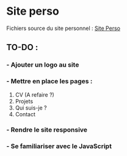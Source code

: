 # Site perso

Fichiers source du site personnel : [Site Perso](http://batiste-laloi.com/Portfolio/index.html)

## TO-DO : 

### - Ajouter un logo au site

### - Mettre en place les pages : 

1. CV (A refaire ?)
2. Projets
3. Qui suis-je ?
4. Contact

### - Rendre le site responsive

### - Se familiariser avec le JavaScript


